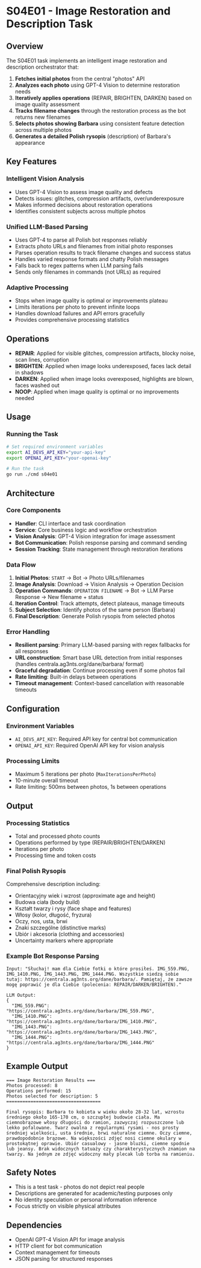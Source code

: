 # S04E01 - Image Restoration and Description Task

## Overview

The S04E01 task implements an intelligent image restoration and description orchestrator that:

1. **Fetches initial photos** from the central "photos" API
2. **Analyzes each photo** using GPT-4 Vision to determine restoration needs
3. **Iteratively applies operations** (REPAIR, BRIGHTEN, DARKEN) based on image quality assessment
4. **Tracks filename changes** through the restoration process as the bot returns new filenames
5. **Selects photos showing Barbara** using consistent feature detection across multiple photos
6. **Generates a detailed Polish rysopis** (description) of Barbara's appearance

## Key Features

### Intelligent Vision Analysis
- Uses GPT-4 Vision to assess image quality and defects
- Detects issues: glitches, compression artifacts, over/underexposure
- Makes informed decisions about restoration operations
- Identifies consistent subjects across multiple photos

### Unified LLM-Based Parsing
- Uses GPT-4 to parse all Polish bot responses reliably
- Extracts photo URLs and filenames from initial photo responses
- Parses operation results to track filename changes and success status
- Handles varied response formats and chatty Polish messages
- Falls back to regex patterns when LLM parsing fails
- Sends only filenames in commands (not URLs) as required

### Adaptive Processing
- Stops when image quality is optimal or improvements plateau
- Limits iterations per photo to prevent infinite loops
- Handles download failures and API errors gracefully
- Provides comprehensive processing statistics

## Operations

- **REPAIR**: Applied for visible glitches, compression artifacts, blocky noise, scan lines, corruption
- **BRIGHTEN**: Applied when image looks underexposed, faces lack detail in shadows
- **DARKEN**: Applied when image looks overexposed, highlights are blown, faces washed out  
- **NOOP**: Applied when image quality is optimal or no improvements needed

## Usage

### Running the Task
```bash
# Set required environment variables
export AI_DEVS_API_KEY="your-api-key"
export OPENAI_API_KEY="your-openai-key"

# Run the task
go run ./cmd s04e01
```

## Architecture

### Core Components

- **Handler**: CLI interface and task coordination
- **Service**: Core business logic and workflow orchestration
- **Vision Analysis**: GPT-4 Vision integration for image assessment
- **Bot Communication**: Polish response parsing and command sending
- **Session Tracking**: State management through restoration iterations

### Data Flow

1. **Initial Photos**: `START` → Bot → Photo URLs/filenames
2. **Image Analysis**: Download → Vision Analysis → Operation Decision
3. **Operation Commands**: `OPERATION FILENAME` → Bot → LLM Parse Response → New filename + status
4. **Iteration Control**: Track attempts, detect plateaus, manage timeouts
5. **Subject Selection**: Identify photos of the same person (Barbara)
6. **Final Description**: Generate Polish rysopis from selected photos

### Error Handling

- **Resilient parsing**: Primary LLM-based parsing with regex fallbacks for all responses
- **URL construction**: Smart base URL detection from initial responses (handles centrala.ag3nts.org/dane/barbara/ format)
- **Graceful degradation**: Continue processing even if some photos fail
- **Rate limiting**: Built-in delays between operations
- **Timeout management**: Context-based cancellation with reasonable timeouts

## Configuration

### Environment Variables

- `AI_DEVS_API_KEY`: Required API key for central bot communication
- `OPENAI_API_KEY`: Required OpenAI API key for vision analysis

### Processing Limits

- Maximum 5 iterations per photo (`MaxIterationsPerPhoto`)
- 10-minute overall timeout
- Rate limiting: 500ms between photos, 1s between operations

## Output

### Processing Statistics
- Total and processed photo counts
- Operations performed by type (REPAIR/BRIGHTEN/DARKEN)
- Iterations per photo
- Processing time and token costs

### Final Polish Rysopis
Comprehensive description including:
- Orientacyjny wiek i wzrost (approximate age and height)
- Budowa ciała (body build)
- Kształt twarzy i rysy (face shape and features)
- Włosy (kolor, długość, fryzura)
- Oczy, nos, usta, brwi
- Znaki szczególne (distinctive marks)
- Ubiór i akcesoria (clothing and accessories)
- Uncertainty markers where appropriate

### Example Bot Response Parsing
```
Input: "Słuchaj! mam dla Ciebie fotki o które prosiłeś. IMG_559.PNG, IMG_1410.PNG, IMG_1443.PNG, IMG_1444.PNG. Wszystkie siedzą sobie tutaj: https://centrala.ag3nts.org/dane/barbara/. Pamiętaj, że zawsze mogę poprawić je dla Ciebie (polecenia: REPAIR/DARKEN/BRIGHTEN)."

LLM Output:
{
  "IMG_559.PNG": "https://centrala.ag3nts.org/dane/barbara/IMG_559.PNG",
  "IMG_1410.PNG": "https://centrala.ag3nts.org/dane/barbara/IMG_1410.PNG",
  "IMG_1443.PNG": "https://centrala.ag3nts.org/dane/barbara/IMG_1443.PNG",
  "IMG_1444.PNG": "https://centrala.ag3nts.org/dane/barbara/IMG_1444.PNG"
}
```

## Example Output

```
=== Image Restoration Results ===
Photos processed: 8
Operations performed: 15
Photos selected for description: 5
===================================

Final rysopis: Barbara to kobieta w wieku około 28-32 lat, wzrostu średniego około 165-170 cm, o szczupłej budowie ciała. Ma ciemnobrązowe włosy długości do ramion, zazwyczaj rozpuszczone lub lekko pofalowane. Twarz owalna z regularnymi rysami - nos prosty średniej wielkości, usta średnie, brwi naturalne ciemne. Oczy ciemne, prawdopodobnie brązowe. Na większości zdjęć nosi ciemne okulary w prostokątnej oprawie. Ubiór casualowy - jasne bluzki, ciemne spodnie lub jeansy. Brak widocznych tatuaży czy charakterystycznych znamion na twarzy. Na jednym ze zdjęć widoczny mały plecak lub torba na ramieniu.
```

## Safety Notes

- This is a test task - photos do not depict real people
- Descriptions are generated for academic/testing purposes only
- No identity speculation or personal information inference
- Focus strictly on visible physical attributes

## Dependencies

- OpenAI GPT-4 Vision API for image analysis
- HTTP client for bot communication
- Context management for timeouts
- JSON parsing for structured responses